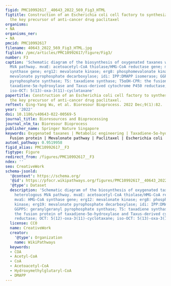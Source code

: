 ```yaml
---
figid: PMC10992617__40643_2022_569_Fig3_HTML
figtitle: Construction of an Escherichia coli cell factory to synthesize taxadien-5Alpha-ol,
  the key precursor of anti-cancer drug paclitaxel
organisms:
- NA
organisms_ner:
- NA
pmcid: PMC10992617
filename: 40643_2022_569_Fig3_HTML.jpg
figlink: /pmc/articles/PMC10992617/figure/Fig3/
number: F3
caption: 'Schematic diagram of the biosynthesis of oxygenated taxanes with a heterologous
  MVA pathway. mvaE: acetoacetyl-CoA thiolase/HMG-CoA reductase gene; mvaS: HMG-CoA
  synthase gene; erg12: mevalonate kinase; erg8: phosphomevalonate kinase; erg19:
  mevalonate pyrophosphate decarboxylase; idi: IPP:DMAPP isomerase; GGPPS: geranylgeranyl
  pyrophosphate synthase; TS: taxadiene synthase; T5αOH-CPR: the fusion protein of
  taxadiene-5α-hydroxylase and Taxus-derived cytochrome P450 reductase; OCT: 5(12)-oxa-3(11)-cyclotaxane;
  iso-OCT: 5(13)-oxa-3(11)-cyclotaxane'
papertitle: Construction of an Escherichia coli cell factory to synthesize taxadien-5α-ol,
  the key precursor of anti-cancer drug paclitaxel.
reftext: Qing-Yang Wu, et al. Bioresour Bioprocess. 2022 Dec;9(1):82.
year: '2022'
doi: 10.1186/s40643-022-00569-5
journal_title: Bioresources and Bioprocessing
journal_nlm_ta: Bioresour Bioprocess
publisher_name: Springer Nature Singapore
keywords: Oxygenated taxanes | Metabolic engineering | Taxadiene-5α-hydroxylase |
  Fusion protein | Mevalonate pathway | Paclitaxel | Escherichia coli
automl_pathway: 0.9519958
figid_alias: PMC10992617__F3
figtype: Figure
redirect_from: /figures/PMC10992617__F3
ndex: ''
seo: CreativeWork
schema-jsonld:
  '@context': https://schema.org/
  '@id': https://pfocr.wikipathways.org/figures/PMC10992617__40643_2022_569_Fig3_HTML.html
  '@type': Dataset
  description: 'Schematic diagram of the biosynthesis of oxygenated taxanes with a
    heterologous MVA pathway. mvaE: acetoacetyl-CoA thiolase/HMG-CoA reductase gene;
    mvaS: HMG-CoA synthase gene; erg12: mevalonate kinase; erg8: phosphomevalonate
    kinase; erg19: mevalonate pyrophosphate decarboxylase; idi: IPP:DMAPP isomerase;
    GGPPS: geranylgeranyl pyrophosphate synthase; TS: taxadiene synthase; T5αOH-CPR:
    the fusion protein of taxadiene-5α-hydroxylase and Taxus-derived cytochrome P450
    reductase; OCT: 5(12)-oxa-3(11)-cyclotaxane; iso-OCT: 5(13)-oxa-3(11)-cyclotaxane'
  license: CC0
  name: CreativeWork
  creator:
    '@type': Organization
    name: WikiPathways
  keywords:
  - COA
  - Acetyl-CoA
  - CoA
  - Acetoacetyl-CoA
  - Hydroxymethylglutaryl-CoA
  - DMAPP
---
```

